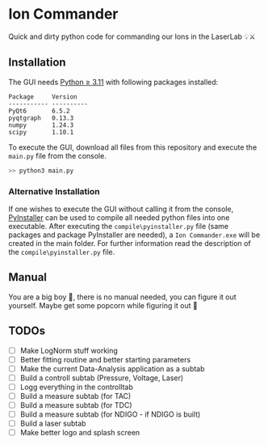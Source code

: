 # Ion Commander
Quick and dirty python code for commanding our Ions in the LaserLab 💡⚔

## Installation
The GUI needs [Python ≥ 3.11](https://www.python.org/downloads/) with following packages installed:

```
Package     Version
----------- ----------
PyQt6       6.5.2
pyqtgraph   0.13.3
numpy       1.24.3
scipy       1.10.1
```

To execute the GUI, download all files from this repository and execute the `main.py` file from the console.
```bash
>> python3 main.py
```

### Alternative Installation
If one wishes to execute the GUI without calling it from the console, [PyInstaller](https://pyinstaller.org/en/stable/) can be used to compile all needed python files into one executable.
After executing the `compile\pyinstaller.py` file (same packages and package PyInstaller are needed), a `Ion Commander.exe` will be created in the main folder.
For further information read the description of the `compile\pyinstaller.py` file.

## Manual
You are a big boy 🐶, there is no manual needed, you can figure it out yourself.
Maybe get some popcorn while figuring it out 🍿

## TODOs
- [ ] Make LogNorm stuff working
- [ ] Better fitting routine and better starting parameters
- [ ] Make the current Data-Analysis application as a subtab
- [ ] Build a controll subtab (Pressure, Voltage, Laser)
- [ ] Logg everything in the controlltab
- [ ] Build a measure subtab (for TAC)
- [ ] Build a measure subtab (for TDC)
- [ ] Build a measure subtab (for NDIGO - if NDIGO is built)
- [ ] Build a laser subtab
- [ ] Make better logo and splash screen
